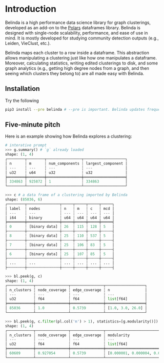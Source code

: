 # Introduction

Belinda is a high performance data science library for graph clusterings, developed
as an add-on to the [Polars](https://pola-rs.github.io/polars-book/user-guide/introduction.html) dataframes library.
Belinda is designed with single-node scalability, performance, and ease of use in mind. It is mostly developed
for studying community detection outputs (e.g., Leiden, VieClust, etc.).

Belinda maps each cluster to a row inside a dataframe. This abstraction allows manipulating a clustering
just like how one manipulates a dataframe. Moreover, calculating statistics, writing edited clusterings to disk,
and some graph analytics (e.g., getting high degree nodes from a graph, and then seeing which clusters they belong to)
are all made easy with Belinda.

## Installation

Try the following

```bash
pip3 install --pre belinda # --pre is important. Belinda updates frequently
```

## Five-minute pitch

Here is an example showing how Belinda explores a clustering:
```python
# interative prompt
>>> g.summary() # `g` already loaded
shape: (1, 4)
┌────────┬────────┬────────────────┬───────────────────┐
│ n      ┆ m      ┆ num_components ┆ largest_component │
│ ---    ┆ ---    ┆ ---            ┆ ---               │
│ u32    ┆ u64    ┆ u32            ┆ u32               │
╞════════╪════════╪════════════════╪═══════════════════╡
│ 334863 ┆ 925872 ┆ 1              ┆ 334863            │
└────────┴────────┴────────────────┴───────────────────┘

>>> c # a data frame of a clustering imported by Belinda
shape: (85036, 6)
┌────────┬───────────────┬─────┬─────┬─────┬─────┐
│ label  ┆ nodes         ┆ n   ┆ m   ┆ c   ┆ mcd │
│ ---    ┆ ---           ┆ --- ┆ --- ┆ --- ┆ --- │
│ i64    ┆ binary        ┆ u64 ┆ u64 ┆ u64 ┆ u64 │
╞════════╪═══════════════╪═════╪═════╪═════╪═════╡
│ 0      ┆ [binary data] ┆ 26  ┆ 115 ┆ 128 ┆ 5   │
├╌╌╌╌╌╌╌╌┼╌╌╌╌╌╌╌╌╌╌╌╌╌╌╌┼╌╌╌╌╌┼╌╌╌╌╌┼╌╌╌╌╌┼╌╌╌╌╌┤
│ 8      ┆ [binary data] ┆ 25  ┆ 110 ┆ 537 ┆ 5   │
├╌╌╌╌╌╌╌╌┼╌╌╌╌╌╌╌╌╌╌╌╌╌╌╌┼╌╌╌╌╌┼╌╌╌╌╌┼╌╌╌╌╌┼╌╌╌╌╌┤
│ 7      ┆ [binary data] ┆ 25  ┆ 106 ┆ 83  ┆ 5   │
├╌╌╌╌╌╌╌╌┼╌╌╌╌╌╌╌╌╌╌╌╌╌╌╌┼╌╌╌╌╌┼╌╌╌╌╌┼╌╌╌╌╌┼╌╌╌╌╌┤
│ 6      ┆ [binary data] ┆ 25  ┆ 107 ┆ 85  ┆ 5   │
├╌╌╌╌╌╌╌╌┼╌╌╌╌╌╌╌╌╌╌╌╌╌╌╌┼╌╌╌╌╌┼╌╌╌╌╌┼╌╌╌╌╌┼╌╌╌╌╌┤
│ ...    ┆ ...           ┆ ... ┆ ... ┆ ... ┆ ... │
├╌╌╌╌╌╌╌╌┼╌╌╌╌╌╌╌╌╌╌╌╌╌╌╌┼╌╌╌╌╌┼╌╌╌╌╌┼╌╌╌╌╌┼╌╌╌╌╌┤

>>> bl.peek(g, c)
shape: (1, 4)
┌────────────┬───────────────┬───────────────┬──────────────────┐
│ n_clusters ┆ node_coverage ┆ edge_coverage ┆ n                │
│ ---        ┆ ---           ┆ ---           ┆ ---              │
│ u32        ┆ f64           ┆ f64           ┆ list[f64]        │
╞════════════╪═══════════════╪═══════════════╪══════════════════╡
│ 85036      ┆ 1.0           ┆ 0.5739        ┆ [1.0, 3.0, 26.0] │
└────────────┴───────────────┴───────────────┴──────────────────┘

>>> bl.peek(g, c.filter(pl.col('n') > 1), statistics=[g.modularity()])
shape: (1, 4)
┌────────────┬───────────────┬───────────────┬────────────────────────────────┐
│ n_clusters ┆ node_coverage ┆ edge_coverage ┆ modularity                     │
│ ---        ┆ ---           ┆ ---           ┆ ---                            │
│ u32        ┆ f64           ┆ f64           ┆ list[f64]                      │
╞════════════╪═══════════════╪═══════════════╪════════════════════════════════╡
│ 60609      ┆ 0.927054      ┆ 0.5739        ┆ [0.000001, 0.000004, 0.000124] │
└────────────┴───────────────┴───────────────┴────────────────────────────────┘
```